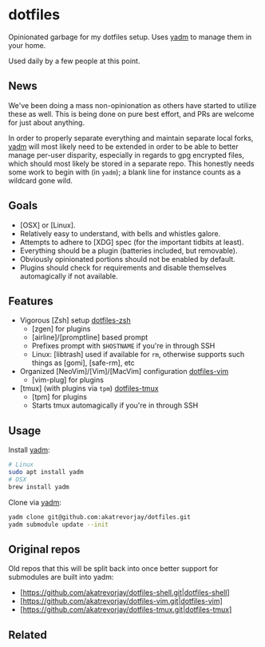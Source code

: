 dotfiles
========

Opinionated garbage for my dotfiles setup. Uses [yadm] to manage them in your home.

Used daily by a few people at this point.

News
----

We've been doing a mass non-opinionation as others have started to utilize these as well.
This is being done on pure best effort, and PRs are welcome for just about anything.

In order to properly separate everything and maintain separate local forks, [yadm] will most likely need to be extended in order to be able to better manage per-user disparity, especially in regards to gpg encrypted files, which should most likely be stored in a separate repo. This honestly needs some work to begin with (in `yadm`); a blank line for instance counts as a wildcard gone wild.

Goals
-----

* [OSX] or [Linux].
* Relatively easy to understand, with bells and whistles galore.
* Attempts to adhere to [XDG] spec (for the important tidbits at least).
* Everything should be a plugin (batteries included, but removable).
* Obviously opinionated portions should not be enabled by default.
* Plugins should check for requirements and disable themselves automagically if not available.

Features
--------

* Vigorous [Zsh] setup [dotfiles-zsh]
  * [zgen] for plugins
  * [airline]/[promptline] based prompt
  * Prefixes prompt with `$HOSTNAME` if you're in through SSH
  * Linux: [libtrash] used if available for `rm`, otherwise supports such things as [gomi], [safe-rm], etc
* Organized [NeoVim]/[Vim]/[MacVim] configuration [dotfiles-vim]
  * [vim-plug] for plugins
* [tmux] (with plugins via `tpm`) [dotfiles-tmux]
  * [tpm] for plugins
  * Starts tmux automagically if you're in through SSH

Usage
-----

Install [yadm]:

```sh
# Linux
sudo apt install yadm
# OSX
brew install yadm
```

Clone via [yadm]:

```sh
yadm clone git@github.com:akatrevorjay/dotfiles.git
yadm submodule update --init
```

Original repos
--------------

Old repos that this will be split back into once better support for submodules are built into yadm:

  * [https://github.com/akatrevorjay/dotfiles-shell.git|dotfiles-shell]
  * [https://github.com/akatrevorjay/dotfiles-vim.git|dotfiles-vim]
  * [https://github.com/akatrevorjay/dotfiles-tmux.git|dotfiles-tmux]

Related
-------

[yadm]: https://github.com/TheLocehiliosan/yadm
[dotfiles-zsh]: https://github.com/akatrevorjay/dotfiles/tree/develop/.config/zsh
[dotfiles-vim]: https://github.com/akatrevorjay/dotfiles/tree/develop/.config/nvim
[dotfiles-tmux]: https://github.com/akatrevorjay/dotfiles/tree/develop/.config/tmux

